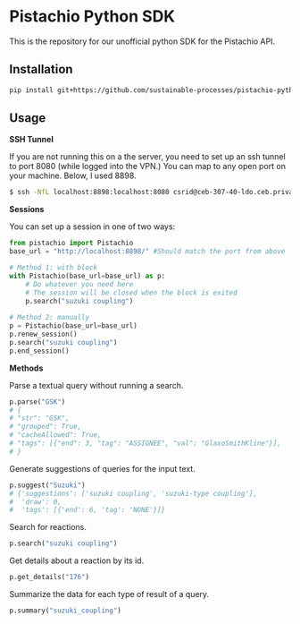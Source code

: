 # Pistachio Python SDK

This is the repository for our unofficial python SDK for the Pistachio API.

## Installation

```bash
pip install git+https://github.com/sustainable-processes/pistachio-python
```


## Usage

**SSH Tunnel**

If you are not running this on a the server, you need to set up an ssh tunnel to port 8080 (while logged into the VPN.) You can map to any open port on your machine. Below, I used 8898.

 ```bash
$ ssh -NfL localhost:8898:localhost:8080 csrid@ceb-307-40-ldo.ceb.private.cam.ac.uk
```
**Sessions**

You can set up a session in one of two ways:
```python
from pistachio import Pistachio
base_url = "http://localhost:8898/" #Should match the port from above

# Method 1: with block
with Pistachio(base_url=base_url) as p:
    # Do whatever you need here
    # The session will be closed when the block is exited 
    p.search("suzuki coupling")
    
# Method 2: manually
p = Pistachio(base_url=base_url)
p.renew_session()
p.search("suzuki coupling")
p.end_session()
```

**Methods**

Parse a textual query without running a search.
```python
p.parse("GSK")
# {
# "str": "GSK",
# "grouped": True,
# "cacheAllowed": True,
# "tags": [{"end": 3, "tag": "ASSIGNEE", "val": "GlaxoSmithKline"}],
# }
```

Generate suggestions of queries for the input text.
```python
p.suggest("Suzuki")
# {'suggestions': ['suzuki coupling', 'suzuki-type coupling'],
#  'draw': 0,
#  'tags': [{'end': 6, 'tag': 'NONE'}]}
```

Search for reactions.
```python
p.search("suzuki coupling")
```

Get details about a reaction by its id.
```python
p.get_details("176")
```

Summarize the data for each type of result of a query.
```python
p.summary("suzuki_coupling")
```


